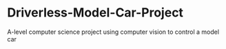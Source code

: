 # Driverless-Model-Car-Project
A-level computer science project using computer vision to control a model car
